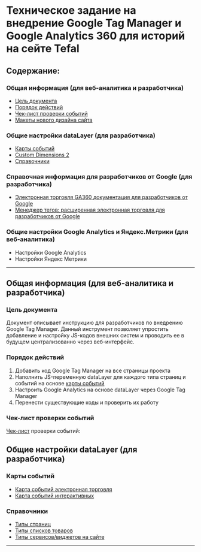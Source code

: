 # **Техническое задание на внедрение Google Tag Manager и Google Analytics 360 для историй на сейте Tefal**
## **Содержание:** 

### **Общая информация (для веб-аналитика и разработчика)**

- [Цель документа](#цель-документа)
- [Порядок действий](#порядок-действий)
- [Чек-лист проверки событий](#чек-лист-проверки-событий)
- [Макеты нового дизайна сайта](#макеты-нового-дизайна-сайта)

### **Общие настройки dataLayer (для разработчика)**

- [Карты событий](#карты-событий)
- [Custom Dimensions 2](#custom-dimensions-2)
- [Справочники](#справочники)
  
### **Справочная информация для разработчиков от Google (для разработчика)**

- [Электронная торговля GA360 документация для разработчиков от Google](https://developers.google.com/analytics/devguides/collection/ua/gtm/enhanced-ecommerce)
- [Менеджер тегов: расширенная электронная торговля для разработчиков от Google](https://developers.google.com/analytics/devguides/collection/gtagjs/enhanced-ecommerce#action-data)

### **Общие настройки Google Analytics и Яндекс.Метрики (для веб-аналитика)**

- Настройки Google Analytics
- Настройки Яндекс Метрики



***
## **Общая информация (для веб-аналитика и разработчика)**
### **Цель документа**
Документ описывает инструкцию для разработчиков по внедрению Google Tag Manager. Данный инструмент позволяет упростить добавление и настройку JS-кодов внешних систем и проводить ее в будущем централизованно через веб-интерфейс.

### **Порядок действий**
1. Добавить код Google Tag Manager на все страницы проекта
2. Наполнить JS-переменную dataLayer для каждого типа страниц и событий на основе  [карты событий](#карты-событий)
3. Настроить Google Analytics на основе dataLayer через Google Tag Manager
4. Перенести существующие коды и проверить их работу

### **Чек-лист проверки событий**
[Чек-лист](https://docs.google.com/spreadsheets/d/1BqcdZCeuPjZTE0PALzi64Hl1YA1AKelsG5PGsbYC7Cw/edit?usp=sharing) проверки событий:


## **Общие настройки dataLayer (для разработчика)**
### **Карты событий**
- [Карта событий электронная торговля](/02_datalayer_settings/01_events/01_ecommerce.md) 
- [Карта событий интерактивных](/02_datalayer_settings/01_events/02_interactions.md)


### **Справочники** 
- [Типы страниц](/02_datalayer_settings/04_catalogs/01_page_type.md)
- [Типы списков товаров](/02_datalayer_settings/04_catalogs/02_item_list_type.md)
- [Типы сервисов/виджетов на сайте](/02_datalayer_settings/04_catalogs/05_placement.md)
***